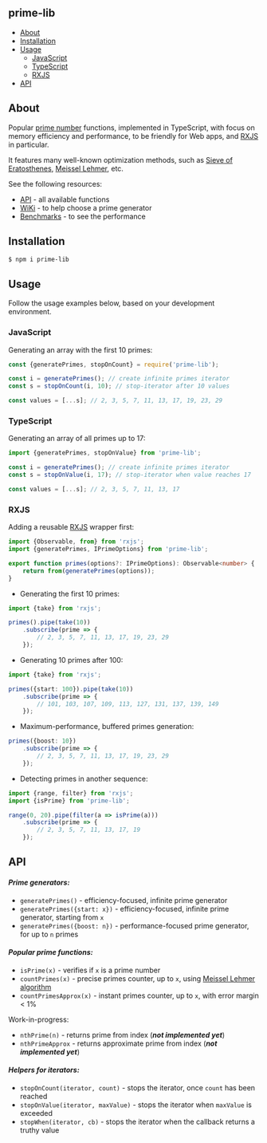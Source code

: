 prime-lib
---------

* [About](#about)
* [Installation](#installation)
* [Usage](#usage)
    * [JavaScript](#javascript)
    * [TypeScript](#typescript)
    * [RXJS](#rxjs)
* [API](#api)

## About

Popular [prime number] functions, implemented in TypeScript, with focus on memory efficiency and performance,
to be friendly for Web apps, and [RXJS] in particular. 

It features many well-known optimization methods, such as [Sieve of Eratosthenes], [Meissel Lehmer], etc.

See the following resources:

* [API](#api) - all available functions
* [WiKi] - to help choose a prime generator
* [Benchmarks](./benchmarks) - to see the performance

## Installation

```
$ npm i prime-lib
```

## Usage

Follow the usage examples below, based on your development environment.

### JavaScript

Generating an array with the first 10 primes:

```js
const {generatePrimes, stopOnCount} = require('prime-lib');

const i = generatePrimes(); // create infinite primes iterator 
const s = stopOnCount(i, 10); // stop-iterator after 10 values

const values = [...s]; // 2, 3, 5, 7, 11, 13, 17, 19, 23, 29
```

### TypeScript

Generating an array of all primes up to 17:

```js
import {generatePrimes, stopOnValue} from 'prime-lib';

const i = generatePrimes(); // create infinite primes iterator
const s = stopOnValue(i, 17); // stop-iterator when value reaches 17

const values = [...s]; // 2, 3, 5, 7, 11, 13, 17
```

### RXJS

Adding a reusable [RXJS] wrapper first:

```ts
import {Observable, from} from 'rxjs';
import {generatePrimes, IPrimeOptions} from 'prime-lib';

export function primes(options?: IPrimeOptions): Observable<number> {
    return from(generatePrimes(options));
}
```

* Generating the first 10 primes:

```ts
import {take} from 'rxjs';

primes().pipe(take(10))
    .subscribe(prime => {
        // 2, 3, 5, 7, 11, 13, 17, 19, 23, 29
    });
```

* Generating 10 primes after 100:

```ts
import {take} from 'rxjs';

primes({start: 100}).pipe(take(10))
    .subscribe(prime => {
        // 101, 103, 107, 109, 113, 127, 131, 137, 139, 149
    });
```

* Maximum-performance, buffered primes generation:

```ts
primes({boost: 10})
    .subscribe(prime => {
        // 2, 3, 5, 7, 11, 13, 17, 19, 23, 29
    });
```

* Detecting primes in another sequence:

```ts
import {range, filter} from 'rxjs';
import {isPrime} from 'prime-lib';

range(0, 20).pipe(filter(a => isPrime(a)))
    .subscribe(prime => {
        // 2, 3, 5, 7, 11, 13, 17, 19
    });
```

## API

#### <i>Prime generators:</i>

* `generatePrimes()` - efficiency-focused, infinite prime generator
* `generatePrimes({start: x})` - efficiency-focused, infinite prime generator, starting from `x`
* `generatePrimes({boost: n})` - performance-focused prime generator, for up to `n` primes

#### <i>Popular prime functions:</i>

* `isPrime(x)` - verifies if `x` is a prime number
* `countPrimes(x)` - precise primes counter, up to `x`, using [Meissel Lehmer algorithm]
* `countPrimesApprox(x)` - instant primes counter, up to `x`, with error margin < 1%

Work-in-progress:

* `nthPrime(n)` - returns prime from index (_**not implemented yet**_)
* `nthPrimeApprox` - returns approximate prime from index (_**not implemented yet**_)

#### <i>Helpers for iterators:</i>

* `stopOnCount(iterator, count)` - stops the iterator, once `count` has been reached
* `stopOnValue(iterator, maxValue)` - stops the iterator when `maxValue` is exceeded
* `stopWhen(iterator, cb)` - stops the iterator when the callback returns a truthy value

[prime number]:https://en.wikipedia.org/wiki/Prime_number

[Sieve of Eratosthenes]:https://en.wikipedia.org/wiki/Sieve_of_Eratosthenes

[WiKi]:https://github.com/vitaly-t/prime-lib/wiki

[RXJS]:https://github.com/ReactiveX/rxjs

[Meissel Lehmer]:https://en.wikipedia.org/wiki/Meissel%E2%80%93Lehmer_algorithm
[Meissel Lehmer algorithm]:https://en.wikipedia.org/wiki/Meissel%E2%80%93Lehmer_algorithm
